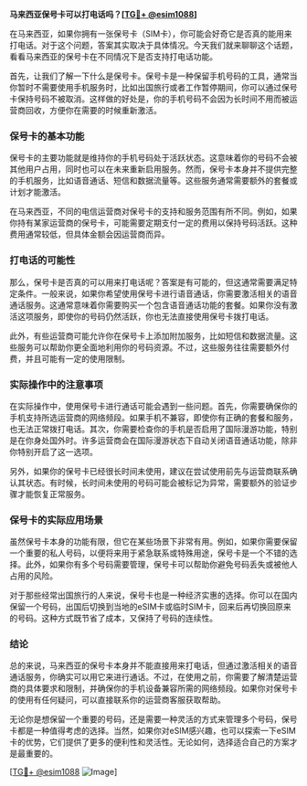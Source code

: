**马来西亚保号卡可以打电话吗？[[TG💪+ @esim1088](https://t.me/s/esim1088)]**

在马来西亚，如果你拥有一张保号卡（SIM卡），你可能会好奇它是否真的能用来打电话。对于这个问题，答案其实取决于具体情况。今天我们就来聊聊这个话题，看看马来西亚的保号卡在不同情况下是否支持打电话功能。

首先，让我们了解一下什么是保号卡。保号卡是一种保留手机号码的工具，通常当你暂时不需要使用手机服务时，比如出国旅行或者工作暂停期间，你可以通过保号卡保持号码不被取消。这样做的好处是，你的手机号码不会因为长时间不用而被运营商回收，方便你在需要的时候重新激活。

### 保号卡的基本功能

保号卡的主要功能就是维持你的手机号码处于活跃状态。这意味着你的号码不会被其他用户占用，同时也可以在未来重新启用服务。然而，保号卡本身并不提供完整的手机服务，比如语音通话、短信和数据流量等。这些服务通常需要额外的套餐或计划才能激活。

在马来西亚，不同的电信运营商对保号卡的支持和服务范围有所不同。例如，如果你持有某家运营商的保号卡，可能需要定期支付一定的费用以保持号码活跃。这种费用通常较低，但具体金额会因运营商而异。

### 打电话的可能性

那么，保号卡是否真的可以用来打电话呢？答案是有可能的，但这通常需要满足特定条件。一般来说，如果你希望使用保号卡进行语音通话，你需要激活相关的语音通话服务。这通常意味着你需要购买一个包含语音通话功能的套餐。如果你没有激活这项服务，即使你的号码仍然活跃，你也无法直接使用保号卡拨打电话。

此外，有些运营商可能允许你在保号卡上添加附加服务，比如短信和数据流量。这些服务可以帮助你更全面地利用你的号码资源。不过，这些服务往往需要额外付费，并且可能有一定的使用限制。

### 实际操作中的注意事项

在实际操作中，使用保号卡进行通话可能会遇到一些问题。首先，你需要确保你的手机支持所选运营商的网络频段。如果手机不兼容，即使你有正确的套餐和服务，也无法正常拨打电话。其次，你需要检查你的手机是否启用了国际漫游功能，特别是在你身处国外时。许多运营商会在国际漫游状态下自动关闭语音通话功能，除非你特别开启了这一选项。

另外，如果你的保号卡已经很长时间未使用，建议在尝试使用前先与运营商联系确认其状态。有时候，长时间未使用的号码可能会被标记为异常，需要额外的验证步骤才能恢复正常服务。

### 保号卡的实际应用场景

虽然保号卡本身的功能有限，但它在某些场景下非常有用。例如，如果你需要保留一个重要的私人号码，以便将来用于紧急联系或特殊用途，保号卡是一个不错的选择。此外，如果你有多个号码需要管理，保号卡可以帮助你避免号码丢失或被他人占用的风险。

对于那些经常出国旅行的人来说，保号卡也是一种经济实惠的选择。你可以在国内保留一个号码，出国后切换到当地的eSIM卡或临时SIM卡，回来后再切换回原来的号码。这种方式既节省了成本，又保持了号码的连续性。

### 结论

总的来说，马来西亚的保号卡本身并不能直接用来打电话，但通过激活相关的语音通话服务，你确实可以用它来进行通话。不过，在使用之前，你需要了解清楚运营商的具体要求和限制，并确保你的手机设备兼容所需的网络频段。如果你对保号卡的使用有任何疑问，可以直接联系你的运营商客服获取帮助。

无论你是想保留一个重要的号码，还是需要一种灵活的方式来管理多个号码，保号卡都是一种值得考虑的选择。当然，如果你对eSIM感兴趣，也可以探索一下eSIM卡的优势，它们提供了更多的便利性和灵活性。无论如何，选择适合自己的方案才是最重要的。

[[TG💪+ @esim1088](https://t.me/s/esim1088) ![Image](https://i.postimg.cc/4NQfJmqS/Snipaste-2025-05-13-00-14-12.png)]